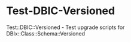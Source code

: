 Test-DBIC-Versioned
===================

Test::DBIC::Versioned - Test upgrade scripts for DBIx::Class::Schema::Versioned
